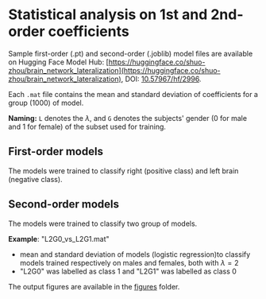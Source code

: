 # Statistical analysis on 1st and 2nd-order coefficients

Sample first-order (.pt) and second-order (.joblib) model files are available on Hugging Face Model Hub: [https://huggingface.co/shuo-zhou/brain_network_lateralization](https://huggingface.co/shuo-zhou/brain_network_lateralization), DOI: [10.57967/hf/2996](https://doi.org/10.57967/hf/2996).

Each `.mat` file contains the mean and standard deviation of coefficients for a group (1000) of model.

**Naming:** `L` denotes the $\lambda$, and `G` denotes the subjects' gender (0 for male and 1 for female) of the subset used for training.

## First-order models

The models were trained to classify right (positive class) and left brain (negative class).

## Second-order models

The models were trained to classify two group of models.

**Example**: "L2G0_vs_L2G1.mat"

- mean and standard deviation of models (logistic regression)to classify models trained respectively on males and females, both with $\lambda=2$
- "L2G0" was labelled as class 1 and "L2G1" was labelled as class 0

The output figures are available in the [figures](./figures) folder.
